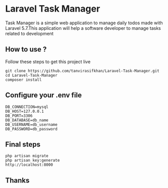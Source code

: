 # Laravel Task Manager
Task Manager is a simple web application to manage daily todos made with Laravel 5.7.This application will help a software developer to manage tasks related to development

## How to use ?
Follow these steps to get this project live

```
git clone https://github.com/tanvirasifkhan/Laravel-Task-Manager.git
cd Laravel-Task-Manager
composer install

```

## Configure your .env file

```
DB_CONNECTION=mysql
DB_HOST=127.0.0.1
DB_PORT=3306
DB_DATABASE=db_name
DB_USERNAME=db_username
DB_PASSWORD=db_password

```

## Final steps

```
php artisan migrate
php artisan key:generate
http://localhost:8000

```
## Thanks